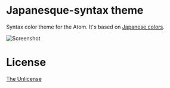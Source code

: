 # Japanesque-syntax theme

Syntax color theme for the Atom.
It's based on [Japanese colors](http://nipponcolors.com/).

![Screenshot](https://cloud.githubusercontent.com/assets/5582459/21985765/a5bad1b0-dc3f-11e6-9338-6d303e7de5b6.png)

# License

[The Unlicense](http://unlicense.org)
